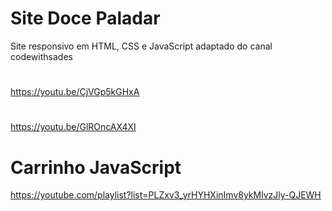 # Site Doce Paladar
Site responsivo em HTML, CSS e JavaScript adaptado
do canal codewithsades

#

https://youtu.be/CjVGp5kGHxA

#

https://youtu.be/GlROncAX4XI
#
# Carrinho JavaScript
https://youtube.com/playlist?list=PLZxv3_yrHYHXinImv8ykMlvzJly-QJEWH

